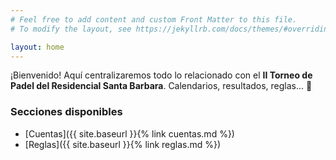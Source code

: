```yaml
---
# Feel free to add content and custom Front Matter to this file.
# To modify the layout, see https://jekyllrb.com/docs/themes/#overriding-theme-defaults

layout: home
---
```


¡Bienvenido! Aquí centralizaremos todo lo relacionado con el **II Torneo de Padel del Residencial Santa Barbara**. Calendarios, resultados, reglas... 🎾

### Secciones disponibles

* [Cuentas]({{ site.baseurl }}{% link cuentas.md %})
* [Reglas]({{ site.baseurl }}{% link reglas.md %})
